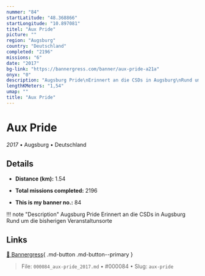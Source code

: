 ```yaml
---
nummer: "84"
startLatitude: "48.368866"
startLongitude: "10.897081"
titel: "Aux Pride"
picture: ""
region: "Augsburg"
country: "Deutschland"
completed: "2196"
missions: "6"
date: "2017"
bg-link: "https://bannergress.com/banner/aux-pride-a21a"
onyx: "0"
description: "Augsburg Pride\nErinnert an die CSDs in Augsburg\nRund um die bisherigen Veranstaltunsorte"
lengthKMeters: "1,54"
umap: ""
title: "Aux Pride"
---
```

# Aux Pride

*2017* • Augsburg • Deutschland



## Details
- **Distance (km):** 1.54

- **Total missions completed:** 2196
- **This is my banner no.:** 84


!!! note "Description"
    Augsburg Pride
Erinnert an die CSDs in Augsburg
Rund um die bisherigen Veranstaltunsorte



## Links
[🔗 Bannergress](https://bannergress.com/banner/aux-pride-a21a){ .md-button .md-button--primary }



> File: `000084_aux-pride_2017.md` • #000084 • Slug: `aux-pride`
